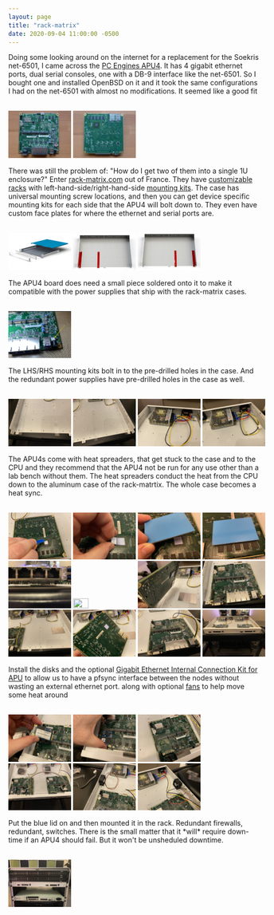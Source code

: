 ```yaml
---
layout: page
title: "rack-matrix"
date: 2020-09-04 11:00:00 -0500
---
```


<p>Doing some looking around on the internet for a replacement for the Soekris net-6501, I came across the <a href="https://pcengines.ch/apu4c4.htm">PC Engines APU4</a>. It has 4 gigabit ethernet ports, dual serial consoles, one with a DB-9 interface like the net-6501. So I bought one and installed OpenBSD on it and it took the same configurations I had on the net-6501 with almost no modifications. It seemed like a good fit</p><br>
<a href="/images/2020-09-04-apu4-a.jpeg"><img src="/images/2020-09-04-apu4-a.jpeg" width="25%" height="25%"></a>
<a href="/images/2020-09-04-apu4-b.jpeg"><img src="/images/2020-09-04-apu4-b.jpeg" width="25%" height="25%"></a>

<p>There was still the problem of: "How do I get two of them into a single 1U enclosure?" Enter <a href="https://www.rack-matrix.com/en/">rack-matrix.com</a> out of France. They have <a href="https://www.rack-matrix.com/en/products/racks.html">customizable racks</a> with left-hand-side/right-hand-side <a href="https://www.rack-matrix.com/en/products/racks/mounting-kits.html">mounting kits</a>. The case has universal mounting screw locations, and then you can get device specific mounting kits for each side that the APU4 will bolt down to. They even have custom face plates for where the ethernet and serial ports are.</p><br>
<a href="/images/2020-09-04-rack-matrix.jpeg"><img src="/images/2020-09-04-rack-matrix.jpeg" width="25%" height="25%"></a>
<a href="/images/2020-09-04-rack-matrix-left.jpeg"><img src="/images/2020-09-04-rack-matrix-left.jpeg" width="25%" height="25%"></a>
<a href="/images/2020-09-04-rack-matrix-right.jpeg"><img src="/images/2020-09-04-rack-matrix-right.jpeg" width="25%" height="25%"></a>


<p>The APU4 board does need a small piece soldered onto it to make it compatible with the power supplies that ship with the rack-matrix cases.</p><br>
<a href="/images/2020-09-04-apu4-c.png"><img src="/images/2020-09-04-apu4-c.png" width="25%" height="25%"></a>


<p>The LHS/RHS mounting kits bolt in to the pre-drilled holes in the case. And the redundant power supplies have pre-drilled holes in the case as well.</p><br>
<nobr>
<a href="/images/2020-09-04-rack-matrix-a.jpeg"><img src="/images/2020-09-04-rack-matrix-a.jpeg" width="25%" height="25%"></a>
<a href="/images/2020-09-04-rack-matrix-b.jpeg"><img src="/images/2020-09-04-rack-matrix-b.jpeg" width="25%" height="25%"></a>
<a href="/images/2020-09-04-rack-matrix-c.jpeg"><img src="/images/2020-09-04-rack-matrix-c.jpeg" width="25%" height="25%"></a>
<a href="/images/2020-09-04-rack-matrix-d.jpeg"><img src="/images/2020-09-04-rack-matrix-d.jpeg" width="25%" height="25%"></a>
</nobr><br>


<p>The APU4s come with heat spreaders, that get stuck to the case and to the CPU and they recommend that the APU4 not be run for any use other than a lab bench without them. The heat spreaders conduct the heat from the CPU down to the aluminum case of the rack-matrtix. The whole case becomes a heat sync.</p><br>
<nobr>
<a href="/images/2020-09-04-rack-matrix-e.jpeg"><img src="/images/2020-09-04-rack-matrix-e.jpeg" width="25%" height="25%"></a>
<a href="/images/2020-09-04-rack-matrix-f.jpeg"><img src="/images/2020-09-04-rack-matrix-f.jpeg" width="25%" height="25%"></a>
<a href="/images/2020-09-04-rack-matrix-g.jpeg"><img src="/images/2020-09-04-rack-matrix-g.jpeg" width="25%" height="25%"></a>
<a href="/images/2020-09-04-rack-matrix-h.jpeg"><img src="/images/2020-09-04-rack-matrix-h.jpeg" width="25%" height="25%"></a>
</nobr><br>
<nobr>
<a href="/images/2020-09-04-rack-matrix-i.jpeg"><img src="/images/2020-09-04-rack-matrix-i.jpeg" width="25%" height="25%"></a>
<a href="/images/2020-09-04-rack-matrix-j.jpeg"><img src="/images/2020-09-04-rack-matrix-j.jpeg" width="25%" height="25%"></a>
<a href="/images/2020-09-04-rack-matrix-k.jpeg"><img src="/images/2020-09-04-rack-matrix-k.jpeg" width="25%" height="25%"></a>
<a href="/images/2020-09-04-rack-matrix-l.jpeg"><img src="/images/2020-09-04-rack-matrix-l.jpeg" width="25%" height="25%"></a>
</nobr><br>
<nobr>
<a href="/images/2020-09-04-rack-matrix-m.jpeg"><img src="/images/2020-09-04-rack-matrix-m.jpeg" width="25%" height="25%"></a>
<a href="/images/2020-09-04-rack-matrix-n.jpeg"><img src="/images/2020-09-04-rack-matrix-n.jpeg" width="25%" height="25%"></a>
<a href="/images/2020-09-04-rack-matrix-o.jpeg"><img src="/images/2020-09-04-rack-matrix-o.jpeg" width="25%" height="25%"></a>
<a href="/images/2020-09-04-rack-matrix-p.jpeg"><img src="/images/2020-09-04-rack-matrix-p.jpeg" width="25%" height="25%"></a>
</nobr><br>

<p>Install the disks and the optional <a href="https://store.rack-matrix.com/en/accessories/74-gigabit-ethernet-internal-connection-kit-for-apu.html">Gigabit Ethernet Internal Connection Kit for APU</a> to allow us to have a pfsync interface between the nodes without wasting an external ethernet port. along with optional <a href="https://store.rack-matrix.com/en/accessories/13-kit-fan-20mm-for-rackmatrix.html">fans</a> to help move some heat around</p><br>
<a href="/images/2020-09-04-rack-matrix-r.jpeg"><img src="/images/2020-09-04-rack-matrix-r.jpeg" width="25%" height="25%"></a>
<a href="/images/2020-09-04-rack-matrix-s.jpeg"><img src="/images/2020-09-04-rack-matrix-s.jpeg" width="25%" height="25%"></a>
<a href="/images/2020-09-04-rack-matrix-t.jpeg"><img src="/images/2020-09-04-rack-matrix-t.jpeg" width="25%" height="25%"></a>
<a href="/images/2020-09-04-rack-matrix-u.jpeg"><img src="/images/2020-09-04-rack-matrix-u.jpeg" width="25%" height="25%"></a>
<a href="/images/2020-09-04-rack-matrix-v.jpeg"><img src="/images/2020-09-04-rack-matrix-v.jpeg" width="25%" height="25%"></a>
<a href="/images/2020-09-04-rack-matrix-w.jpeg"><img src="/images/2020-09-04-rack-matrix-w.jpeg" width="25%" height="25%"></a>

<p>Put the blue lid on and then mounted it in the rack. Redundant firewalls, redundant, switches. There is the small matter that it *will* require down-time if an APU4 should fail. But it won't be unsheduled downtime.</p><br>
<a href="/images/2020-09-04-rack-matrix-q.jpeg"><img src="/images/2020-09-04-rack-matrix-q.jpeg" width="25%" height="25%"></a>

